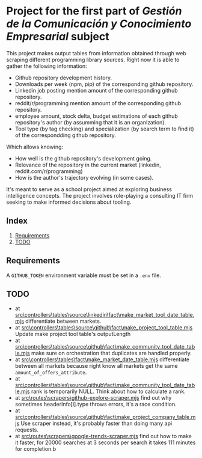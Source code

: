 # Project for the first part of *Gestión de la Comunicación y Conocimiento Empresarial* subject

This project makes output tables from information obtained through web scraping different programming library sources. Right now it is able to gather the following information:

- Github repository development history.
- Downloads per week (npm, pip) of the corresponding github repository.
- Linkedin job posting mention amount of the corresponding github repository.
- reddit/r/programming mention amount of the corresponding github repository.
- employee amount, stock delta, budget estimations of each github repository's author (by assumming that it is an organization).
- Tool type (by tag checking) and specialization (by search term to find it) of the correspondding github repository.

Which allows knowing:
+ How well is the github repository's development going.
+ Relevance of the repository in the current market (linkedin, reddit.com/r/programming)
+ How is the author's trajectory evolving (in some cases).

It's meant to serve as a school project aimed at exploring business intelligence concepts. The project involves role-playing a consulting IT firm seeking to make informed decisions about tooling.

## Index

 1. [Requirements](#requirements)
 2. [TODO](#todo)

## Requirements

A `GITHUB_TOKEN` environment variable must be set in a `.env` file.

## TODO
 - at [src\controllers\tables\source\linkedin\fact\make_market_tool_date_table.mjs](src\controllers\tables\source\linkedin\fact\make_market_tool_date_table.mjs) differentiate between markets.
 - at [src\controllers\tables\source\github\fact\make_project_tool_table.mjs](src\controllers\tables\source\github\fact\make_project_tool_table.mjs) Update make project tool table's outputLength 
 - at [src\controllers\tables\source\github\fact\make_community_tool_date_table.mjs](src\controllers\tables\source\github\fact\make_community_tool_date_table.mjs) make sure on orchestration that duplicates are handled properly.
 - at [src\controllers\tables\fact\make_market_date_table.mjs](src\controllers\tables\source\linkedin\fact\make_market_date_table.mjs) differentiate between all markets because right know all markets get the same `amount_of_offers_attribute`.
 - at [src\controllers\tables\source\github\fact\make_community_tool_date_table.mjs](src\controllers\tables\source\github\fact\make_community_tool_date_table.mjs) rank is temporarily NULL. Think about how to calculate a rank.
 - at [src\routes\scrapers\github-explore-scraper.mjs](src\routes\scrapers\github-explore-scraper.mjs) find out why sometimes headerInfo[i].type throws errors, it's a race condition.
 - at [src\controllers\tables\source\github\fact\make_project_company_table.mjs](src\controllers\tables\source\github\fact\make_project_company_table.mjs) Use scraper instead, it's probably faster than doing many api requests.
 - at [src\routes\scrapers\google-trends-scraper.mjs](src\routes\scrapers\google-trends-scraper.mjs) find out how to make it faster, for 20000 searches at 3 seconds per search it takes 111 minutes for completion.b
